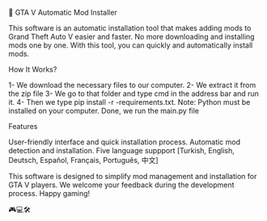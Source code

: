 🚀 GTA V Automatic Mod Installer

This software is an automatic installation tool that makes adding mods to Grand Theft Auto V easier and faster. No more downloading and installing mods one by one. With this tool, you can quickly and automatically install mods.

How It Works?

1- We download the necessary files to our computer.
2- We extract it from the zip file
3- We go to that folder and type cmd in the address bar and run it.
4- Then we type pip install -r -requirements.txt.
Note: Python must be installed on your computer.
Done, we run the main.py file

Features

User-friendly interface and quick installation process.
Automatic mod detection and installation.
Five language suppport [Turkish, English, Deutsch, Español, Français, Português, 中文]

This software is designed to simplify mod management and installation for GTA V players. We welcome your feedback during the development process. Happy gaming!

🎮💻🛠️
